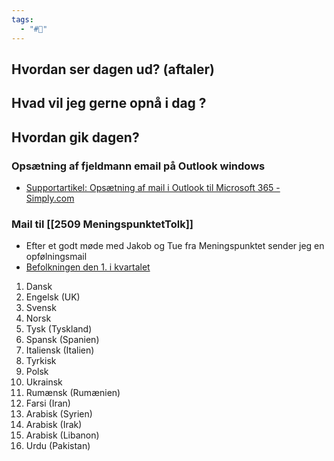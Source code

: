 ```yaml
---
tags:
  - "#📅"
---
```

## Hvordan ser dagen ud? (aftaler)


## Hvad vil jeg gerne opnå i dag ?


## Hvordan gik dagen?
### Opsætning af fjeldmann email på Outlook windows
* [Supportartikel: Opsætning af mail i Outlook til Microsoft 365 - Simply.com](https://www.simply.com/dk/support/faq/mail/757/)
### Mail til [[2509 MeningspunktetTolk]]
* Efter et godt møde med Jakob og Tue fra Meningspunktet sender jeg en opfølningsmail 
* [Befolkningen den 1. i kvartalet](https://www.statistikbanken.dk/statbank5a/SelectOut/PxSort.asp?file=202592094917569674025FOLK1C&PLanguage=0&MainTable=FOLK1C&MainTablePrestext=Befolkningen%20den%201.%20i%20kvartalet&potsize=240)
1. Dansk 
2. Engelsk (UK) 
3. Svensk
4. Norsk 
5. Tysk (Tyskland) 
6. Spansk (Spanien) 
7. Italiensk (Italien) 
8. Tyrkisk 
9. Polsk
10. Ukrainsk 
11. Rumænsk (Rumænien)
12. Farsi (Iran)
13. Arabisk  (Syrien)
14. Arabisk (Irak)
15. Arabisk (Libanon) 
16. Urdu (Pakistan)